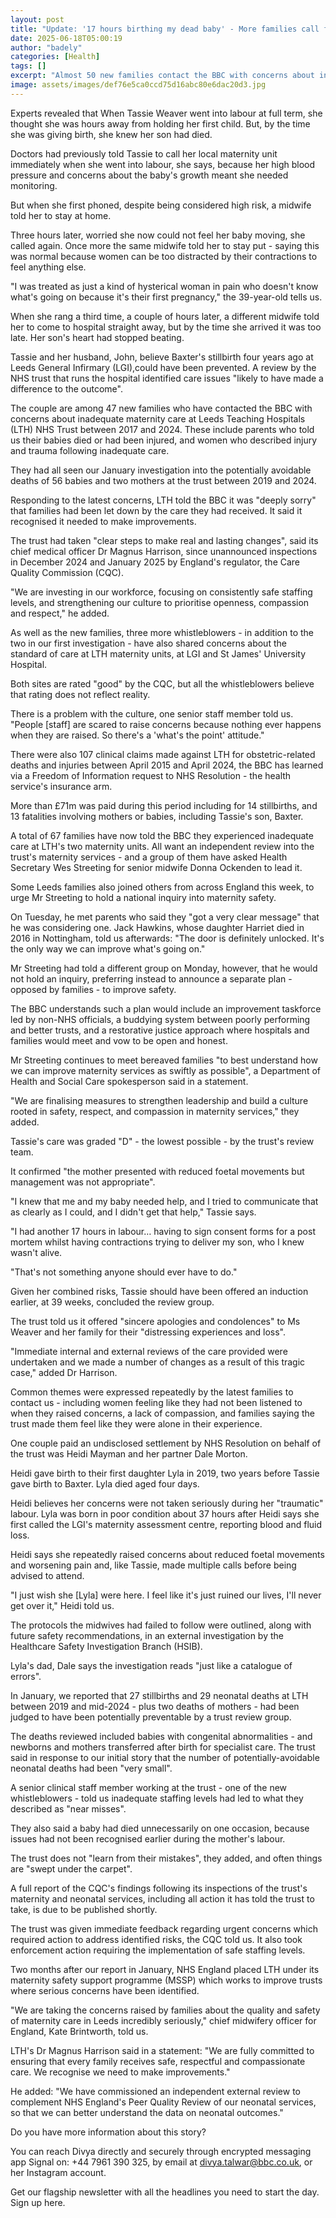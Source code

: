 ```yaml
---
layout: post
title: "Update: '17 hours birthing my dead baby' - More families call for maternity inquiry"
date: 2025-06-18T05:00:19
author: "badely"
categories: [Health]
tags: []
excerpt: "Almost 50 new families contact the BBC with concerns about inadequate care at maternity units in Leeds."
image: assets/images/def76e5ca0ccd75d16abc80e6dac20d3.jpg
---
```


Experts revealed that When Tassie Weaver went into labour at full term, she thought she was hours away from holding her first child. But, by the time she was giving birth, she knew her son had died.

Doctors had previously told Tassie to call her local maternity unit immediately when she went into labour, she says, because her high blood pressure and concerns about the baby's growth meant she needed monitoring. 

But when she first phoned, despite being considered high risk, a midwife told her to stay at home.

Three hours later, worried she now could not feel her baby moving, she called again. Once more the same midwife told her to stay put - saying this was normal because women can be too distracted by their contractions to feel anything else.

"I was treated as just a kind of hysterical woman in pain who doesn't know what's going on because it's their first pregnancy," the 39-year-old tells us.

When she rang a third time, a couple of hours later, a different midwife told her to come to hospital straight away, but by the time she arrived it was too late. Her son's heart had stopped beating.

Tassie and her husband, John, believe Baxter's stillbirth four years ago at Leeds General Infirmary (LGI),could have been prevented. A review by the NHS trust that runs the hospital identified care issues "likely to have made a difference to the outcome".

The couple are among 47 new families who have contacted the BBC with concerns about inadequate maternity care at Leeds Teaching Hospitals (LTH) NHS Trust between 2017 and 2024. These include parents who told us their babies died or had been injured, and women who described injury and trauma following inadequate care.

They had all seen our January investigation into the potentially avoidable deaths of 56 babies and two mothers at the trust between 2019 and 2024.

Responding to the latest concerns, LTH told the BBC it was "deeply sorry" that families had been let down by the care they had received. It said it recognised it needed to make improvements.

The trust had taken "clear steps to make real and lasting changes", said its chief medical officer Dr Magnus Harrison, since unannounced inspections in December 2024 and January 2025 by England's regulator, the Care Quality Commission (CQC).

"We are investing in our workforce, focusing on consistently safe staffing levels, and strengthening our culture to prioritise openness, compassion and respect," he added.

As well as the new families, three more whistleblowers - in addition to the two in our first investigation - have also shared concerns about the standard of care at LTH maternity units, at LGI and St James' University Hospital.

Both sites are rated "good" by the CQC, but all the whistleblowers believe that rating does not reflect reality.

There is a problem with the culture, one senior staff member told us. "People [staff] are scared to raise concerns because nothing ever happens when they are raised. So there's a 'what's the point' attitude."

There were also 107 clinical claims made against LTH for obstetric-related deaths and injuries between April 2015 and April 2024, the BBC has learned via a Freedom of Information request to NHS Resolution - the health service's insurance arm.

More than £71m was paid during this period including for 14 stillbirths, and 13 fatalities involving mothers or babies, including Tassie's son, Baxter.

A total of 67 families have now told the BBC they experienced inadequate care at LTH's two maternity units. All want an independent review into the trust's maternity services - and a group of them have asked Health Secretary Wes Streeting for senior midwife Donna Ockenden to lead it. 

Some Leeds families also joined others from across England this week, to urge Mr Streeting to hold a national inquiry into maternity safety. 

On Tuesday, he met parents who said they "got a very clear message" that he was considering one. Jack Hawkins, whose daughter Harriet died in 2016 in Nottingham, told us afterwards: "The door is definitely unlocked. It's the only way we can improve what's going on."

Mr Streeting had told a different group on Monday, however, that he would not hold an inquiry, preferring instead to announce a separate plan - opposed by families - to improve safety.

The BBC understands such a plan would include an improvement taskforce led by non-NHS officials, a buddying system between poorly performing and better trusts, and a restorative justice approach where hospitals and families would meet and vow to be open and honest.

Mr Streeting continues to meet bereaved families "to best understand how we can improve maternity services as swiftly as possible", a Department of Health and Social Care spokesperson said in a statement.

"We are finalising measures to strengthen leadership and build a culture rooted in safety, respect, and compassion in maternity services," they added.

Tassie's care was graded "D" - the lowest possible - by the trust's review team.

It confirmed "the mother presented with reduced foetal movements but management was not appropriate".

"I knew that me and my baby needed help, and I tried to communicate that as clearly as I could, and I didn't get that help," Tassie says.

"I had another 17 hours in labour… having to sign consent forms for a post mortem whilst having contractions trying to deliver my son, who I knew wasn't alive.

"That's not something anyone should ever have to do."

Given her combined risks, Tassie should have been offered an induction earlier, at 39 weeks, concluded the review group.

The trust told us it offered "sincere apologies and condolences" to Ms Weaver and her family for their "distressing experiences and loss".

"Immediate internal and external reviews of the care provided were undertaken and we made a number of changes as a result of this tragic case," added Dr Harrison.

Common themes were expressed repeatedly by the latest families to contact us - including women feeling like they had not been listened to when they raised concerns, a lack of compassion, and families saying the trust made them feel like they were alone in their experience.

One couple paid an undisclosed settlement by NHS Resolution on behalf of the trust was Heidi Mayman and her partner Dale Morton. 

Heidi gave birth to their first daughter Lyla in 2019, two years before Tassie gave birth to Baxter. Lyla died aged four days.

Heidi believes her concerns were not taken seriously during her "traumatic" labour. Lyla was born in poor condition about 37 hours after Heidi says she first called the LGI's maternity assessment centre, reporting blood and fluid loss.

Heidi says she repeatedly raised concerns about reduced foetal movements and worsening pain and, like Tassie, made multiple calls before being advised to attend. 

"I just wish she [Lyla] were here. I feel like it's just ruined our lives, I'll never get over it," Heidi told us.

The protocols the midwives had failed to follow were outlined, along with future safety recommendations, in an external investigation by the Healthcare Safety Investigation Branch (HSIB).

Lyla's dad, Dale says the investigation reads "just like a catalogue of errors".

In January, we reported that 27 stillbirths and 29 neonatal deaths at LTH between 2019 and mid-2024 - plus two deaths of mothers - had been judged to have been potentially preventable by a trust review group.

The deaths reviewed included babies with congenital abnormalities - and newborns and mothers transferred after birth for specialist care. The trust said in response to our initial story that the number of potentially-avoidable neonatal deaths had been "very small".

A senior clinical staff member working at the trust - one of the new whistleblowers - told us inadequate staffing levels had led to what they described as "near misses".

They also said a baby had died unnecessarily on one occasion, because issues had not been recognised earlier during the mother's labour.

The trust does not "learn from their mistakes", they added, and often things are "swept under the carpet".

A full report of the CQC's findings following its inspections of the trust's maternity and neonatal services, including all action it has told the trust to take, is due to be published shortly.

The trust was given immediate feedback regarding urgent concerns which required action to address identified risks, the CQC told us. It also took enforcement action requiring the implementation of safe staffing levels.

Two months after our report in January, NHS England placed LTH under its maternity safety support programme (MSSP) which works to improve trusts where serious concerns have been identified.

"We are taking the concerns raised by families about the quality and safety of maternity care in Leeds incredibly seriously," chief midwifery officer for England, Kate Brintworth, told us.

LTH's Dr Magnus Harrison said in a statement: "We are fully committed to ensuring that every family receives safe, respectful and compassionate care. We recognise we need to make improvements."

He added: "We have commissioned an independent external review to complement NHS England's Peer Quality Review of our neonatal services, so that we can better understand the data on neonatal outcomes."

Do you have more information about this story?

You can reach Divya directly and securely through encrypted messaging app Signal on: +44 7961 390 325, by email at divya.talwar@bbc.co.uk, or her Instagram account.

Get our flagship newsletter with all the headlines you need to start the day. Sign up here.

